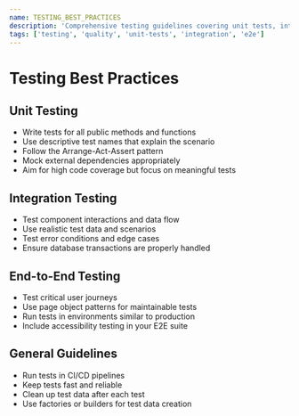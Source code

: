 ```yaml
---
name: TESTING_BEST_PRACTICES
description: 'Comprehensive testing guidelines covering unit tests, integration tests, and end-to-end testing strategies.'
tags: ['testing', 'quality', 'unit-tests', 'integration', 'e2e']
---
```


# Testing Best Practices

## Unit Testing

- Write tests for all public methods and functions
- Use descriptive test names that explain the scenario
- Follow the Arrange-Act-Assert pattern
- Mock external dependencies appropriately
- Aim for high code coverage but focus on meaningful tests

## Integration Testing

- Test component interactions and data flow
- Use realistic test data and scenarios
- Test error conditions and edge cases
- Ensure database transactions are properly handled

## End-to-End Testing

- Test critical user journeys
- Use page object patterns for maintainable tests
- Run tests in environments similar to production
- Include accessibility testing in your E2E suite

## General Guidelines

- Run tests in CI/CD pipelines
- Keep tests fast and reliable
- Clean up test data after each test
- Use factories or builders for test data creation
